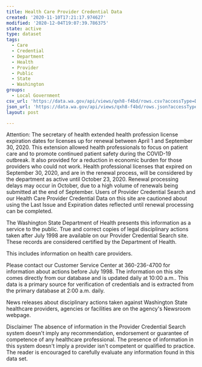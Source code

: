 ```yaml
---
title: Health Care Provider Credential Data
created: '2020-11-10T17:21:17.974627'
modified: '2020-12-04T19:07:39.786375'
state: active
type: dataset
tags:
  - Care
  - Credential
  - Department
  - Health
  - Provider
  - Public
  - State
  - Washington
groups:
  - Local Government
csv_url: 'https://data.wa.gov/api/views/qxh8-f4bd/rows.csv?accessType=DOWNLOAD'
json_url: 'https://data.wa.gov/api/views/qxh8-f4bd/rows.json?accessType=DOWNLOAD'
layout: post

---
```

Attention: The secretary of health extended health profession license expiration dates for licenses up for renewal between April 1 and September 30, 2020.  This extension allowed health professionals to focus on patient care and to promote continued patient safety during the COVID-19 outbreak. It also provided for a reduction in economic burden for those providers who could not work.  Health professional licenses that expired on September 30, 2020, and are in the renewal process, will be considered by the department as active until October 23, 2020.
Renewal processing delays may occur in October, due to a high volume of renewals being submitted at the end of September.  Users of Provider Credential Search and our Health Care Provider Credential Data on this site are cautioned about using the Last Issue and Expiration dates reflected until renewal processing can be completed.


The Washington State Department of Health presents this information as a service to the public. True and correct copies of legal disciplinary actions taken after July 1998 are available on our Provider Credential Search site. These records are considered certified by the Department of Health. 

This includes information on health care providers.

Please contact our Customer Service Center at 360-236-4700 for information about actions before July 1998. 
The information on this site comes directly from our database and is updated daily at 10:00 a.m.. This data is a primary source for verification of credentials and is extracted from the primary database at 2:00 a.m. daily.

News releases about disciplinary actions taken against Washington State healthcare providers, agencies or facilities are on the agency's Newsroom webpage.

Disclaimer
The absence of information in the Provider Credential Search system doesn't imply any recommendation, endorsement or guarantee of competence of any healthcare professional. The presence of information in this system doesn't imply a provider isn't competent or qualified to practice. The reader is encouraged to carefully evaluate any information found in this data set.
